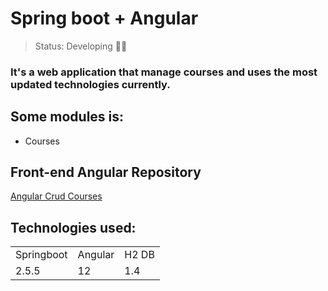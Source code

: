 # Spring boot + Angular

>Status: Developing 👨‍💻

### It's a web application that manage courses and uses the most updated technologies currently.

## Some modules is:
+ Courses

## Front-end Angular Repository
[Angular Crud Courses](https://github.com/danilojsouza/angular-crud-courses)

## Technologies used:
<table>
  <tr>
    <td>Springboot</td>
    <td>Angular</td>
    <td>H2 DB</td>
  </tr>
  <tr>
    <td>2.5.5</td>
    <td>12</td>
    <td>1.4</td>
  </tr>
</table>